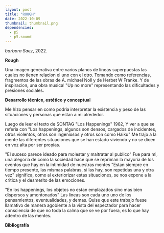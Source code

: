 ```yaml
---
layout: post
title: "ROUGH"
date: 2022-10-09
thumbnail: thumbnail.png
dependencies:
  - p5
  - p5.sound
---
```


<div id="div-sketch">
  <script type="text/javascript" src="sketch.js"></script>
</div>

_barbara Saez_, 2022.

**Rough**

Una imagen generativa entre varios planos de lineas superpuestas las cuales no tienen relacion el uno con el otro. Tomando como referencias, fragmentos de las obras de A. michael Noll y de Herbet W Franke. Y de inspiracion, una obra musical "Up no more" representando las dificultades y presiones sociales.

**Desarrollo técnico, estético y conceptual**

Me hizo pensar en como podria interpretar la existencia y peso de las situaciones y personas que estan a mi alrededor.

Luego de leer el texto de SONTAG "Los Happenings" 1962, Y ver a que se referia con "Los happenings, algunos son densos, cargados de incidentes, otros violentos, otros son ingeniosos y otros son como Haiku" Me trajo a la mente las diferentes situaciones que se han estado viviendo y no se dicen en voz alta por ser propias.

"El suceso parece ideado para molestar y maltratar al publico" Fue para mi, una alegoria de como la sociedad hace que se repriman la mayoria de los eventos que hay en la intimidad de nuestras mentes "Estan siempre en tiempo presente, las mismas palabras, si las hay, son repetidas una y otra vez" significa, como al exteriorizar estas situaciones, se nos expone a la critica y el desmerito de las emociones. 

"En los happenings, los objetos no estan emplazados sino mas bien dispersos y amontonados" Las lineas son cada uno uno de los pensamientos, eventualidades, y demas.
Quise que este trabajo fuese llamativo de manera agobiente a la vista del espectador para hacer consciencia de que no toda la calma que se ve por fuera, es lo que hay adentro de las mentes.

**Bibliografía**
